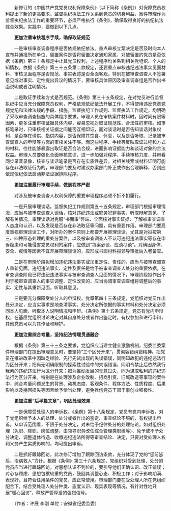 　　新修订的《中国共产党党员权利保障条例》（以下简称《条例》）对保障党员权利提出了新的更高要求。监督执纪执法工作关系到党员的切身利益，案件审理作为监督执纪执法工作的重要环节，必须严格执行《条例》，确保取得良好的执纪执法综合效果。实践中，要做到以下几点。

　　**更加注重审核程序手续，确保取证规范**

　　一是审核审查调查程序是否依规依纪依法。重点审核立案决定是否及时向本人宣布并通报所在单位、留置案件是否将留置决定通知家属、对被留置的党员是否依据《条例》第三十条规定中止其党员权利，上述程序均关系到相关党组织、个人的知情权。依据《条例》第三十五条第二款规定，还要重点审核违纪违法事实见面材料，审核见面程序是否规范、事实表述是否全面客观，特别在被审查调查人不签署意见或对事实、定性提出异议的情况下，要审核具体原因及审查调查组是否作出书面说明或者注明情况。

　　二是取证手续和方式是否规范。《条例》第三十五条规定，在对党员进行监督执纪中应当充分保障党员权利，严格依规依纪依法开展工作，不得使用违反党章党规党纪和法律法规的手段、措施。监督执纪工作规则、监督执法工作规定，均明确了采取审查调查措施的具体程序要求。审理人员在审核案件材料时，因时间有限等因素，更多注重审核证据具体内容，容易忽视对取证规范性、合法性的审核。如审核笔录时，只审核相关证据之间能否互相印证，而对谈话时是否告知谈话对象权利，是否存在诱供、指供内容，是否保障其饮食、休息，以及是否听取、记录被审查调查人的申辩等方面的审核关注不够。而这些程序、手续等反映取证过程和方式的材料，往往能够暴露出取证是否合法合规，进而影响证据能力和谈话对象的合法权益。审理人员要强化全面审核意识，进一步加强对程序、手续审核力度，并审看同步录音录像，核查与谈话笔录是否存在实质性差异。对相关线索或材料证明可能存在非法取证行为的，审理部门要及时建议办案部门补正或作出合理解释，否则应依规依纪依法启动非法证据排除程序。

　　**更加注重履行审理手续，做到程序严密**

　　对涉及被审查调查人权利保障的重要审理程序必须不折不扣履行。

　　一是开展审理谈话。监督执纪工作规则第五十五条规定，审理部门根据审理情况，应当与被审查调查人谈话，核对违纪违法或职务犯罪事实，听取辩解意见，了解有关情况。审理谈话对克服“书面审”弊端、全面核对事实证据、了解被审查调查人态度和认识，以及发现是否存在非法取证等问题，具有重要作用。审理部门要高度重视审理谈话工作，对所办的案件原则上都要开展审理谈话，尤其是对拟按第三、四种形态处理的重处分案件，以及被审查调查人不认可违纪违法事实等存在申诉隐患和可能侵害党员权利的案件，应做到“每案必谈、应谈尽谈”。对确因身体、安全、疫情等因素不宜开展审理谈话的，应形成书面材料报领导审批后入卷备查。

　　二是在审理阶段拟增加违纪违法事实或加重定性、责任的，应当与被审查调查人重新见面。违纪违法事实、定性及责任是给予被审查调查人处分的重要依据，在审查调查阶段已将违纪违法事实与被审查调查人见面的情况下，审理阶段拟作出不利于被审查调查人的事实调整、定性改变的，应当协调审查调查组将调整后的事实、定性与其重新见面，听取其意见。

　　三是要充分保障受处分人的申辩权。党章第四十三条规定，党组织对党员作出处分决定，应当实事求是地查清事实。处分决定所依据的事实材料和处分决定必须同本人见面，听取本人说明情况和申辩。《条例》第十五条规定，党员有党内申辩权，在基层党组织讨论决定对其自身处分或者作出鉴定时，有权参加和进行申辩，其他党员可以为其作证和辩护。

　　**更加注重综合考量，坚持纪法情理贯通融合**

　　根据《条例》第三十三条之要求，党组织应当建立健全激励机制，纪委监委案件审理部门在提出审理意见时，要坚持“三个区分开来”，贯彻容错纠错精神。把党员在推进改革中因缺乏经验、先行先试出现的失误错误，同明知故犯的违纪违法行为区分开来；把尚无明确限制的探索性试验中的失误错误，同明令禁止后依然我行我素的违纪违法行为区分开来；把为推动发展的无意过失，同为谋取私利的违纪违法行为区分开来。特别是在处理涉及企业改制、招商引资、旧城改造等事项的案件中，综合考量问题发生的背景、动机态度、客观条件、程序方法、性质程度、后果影响以及挽回损失等因素给予恰当处理，避免挫伤党员干部干事创业积极性。

　　**更加注重“后半篇文章”，巩固处理效果**

　　一是保障受处理人的申诉权。《条例》第十八条规定，党员有党内申诉权，对于党组织给予本人的处理、处分或者作出的鉴定、审查结论不服的，有权提出申诉。从申诉范围看，不限于处分决定，对未给予纪律处分的处理结论，如对组织处理（免职、降职、岗位调整、由领导职务改任综合管理类职级等）、免予或不予处分决定、调整退休待遇、收缴违纪违法所得等审查结论、决定，只要对受处理人权利义务产生实质影响的，均可提出申诉。

　　二是抓好跟踪回访。此次修订增加了跟踪回访条款，充分体现了党的“惩前毖后、治病救人”方针。根据《条例》第三十六条规定，党组织对受到处理、处分的党员应当进行跟踪回访，对思想认识不到位的，要引导他们正确认识、改正错误；对心存顾虑、思想包袱较重的党员，鼓励其调整心态、积极工作；对于影响期满、表现好，且符合任用条件的党员，应正常使用。审理部门要在受处理人所在党组织配合下，结合受处理人处分种类、态度认识、现实表现等情况，有针对性地开展“暖心回访”，释放严管厚爱的强烈信号。

　　（作者：许展 李刚 单位：安徽省纪委监委）